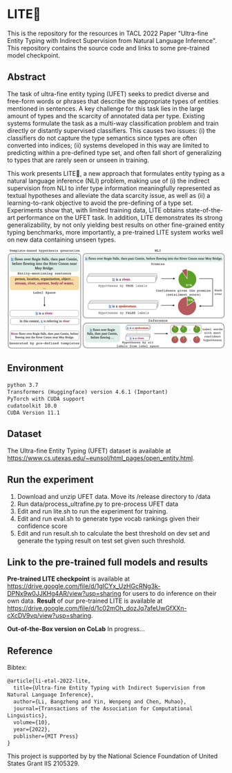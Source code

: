 # LITE:beers:
This is the repository for the resources in TACL 2022 Paper "Ultra-fine Entity Typing with Indirect Supervision from Natural Language Inference". This repository contains the source code and links to some pre-trained model checkpoint.

## Abstract
The task of ultra-fine entity typing (UFET) seeks to predict diverse and free-form words or phrases that describe the appropriate types of entities mentioned in sentences. A key challenge for this task lies in the large amount of types and the scarcity of annotated data per type. Existing systems formulate the task as a multi-way classification problem and train directly or distantly supervised classifiers. This causes two issues: 
  (i) the classifiers do not capture the type semantics since types are often converted into indices; (ii) systems developed in this way are limited to predicting within a pre-defined type set, and often fall short of generalizing to types that are rarely seen or unseen in training. 

This work presents LITE:beers:, a new approach that formulates entity typing as a natural language inference (NLI) problem, making use of (i) the indirect supervision from NLI to infer type information meaningfully represented as textual hypotheses and alleviate the data scarcity issue, as well as (ii) a learning-to-rank objective to avoid the pre-defining of a type set. Experiments show that, with limited training data, LITE obtains state-of-the-art performance on the UFET task. In addition, LITE demonstrates its strong generalizability, by not only yielding best results on other fine-grained entity typing benchmarks, more importantly, a  pre-trained LITE system works well on new data containing unseen types.

![Fig1 in paper](https://github.com/luka-group/lite/blob/main/readme/lite.png)

## Environment

    python 3.7
    Transformers (Huggingface) version 4.6.1 (Important)
    PyTorch with CUDA support
    cudatoolkit 10.0
    CUDA Version 11.1
  
## Dataset  
The Ultra-fine Entity Typing (UFET) dataset is available at https://www.cs.utexas.edu/~eunsol/html_pages/open_entity.html. 


## Run the experiment  
1. Download and unzip UFET data. Move its /release directory to /data
2. Run data/process_ultrafine.py to pre-process UFET data
3. Edit and run lite.sh to run the experiment for training.
4. Edit and run eval.sh to generate type vocab rankings given their confidence score
5. Edit and run result.sh to calculate the best threshold on dev set and generate the typing result on test set given such threshold.


## Link to the pre-trained full models and results
**Pre-trained LITE checkpoint** is available at https://drive.google.com/file/d/1gICYx_UzHGcRNg3k-DPNx9w0JJKHg4AR/view?usp=sharing for users to do inference on their own data.
**Result** of our pre-trained LITE is available at https://drive.google.com/file/d/1c02mOh_dozJq7afeUwGfXXn-cXcDV9vq/view?usp=sharing.

**Out-of-the-Box version on CoLab**
In progress...

## Reference
Bibtex:
  
    @article{li-etal-2022-lite,
      title={Ultra-fine Entity Typing with Indirect Supervision from Natural Language Inference},
      author={Li, Bangzheng and Yin, Wenpeng and Chen, Muhao},
      journal={Transactions of the Association for Computational Linguistics},
      volume={10},
      year={2022},
      publisher={MIT Press}
    }


This project is supported by by the National Science Foundation of United States Grant IIS 2105329.
